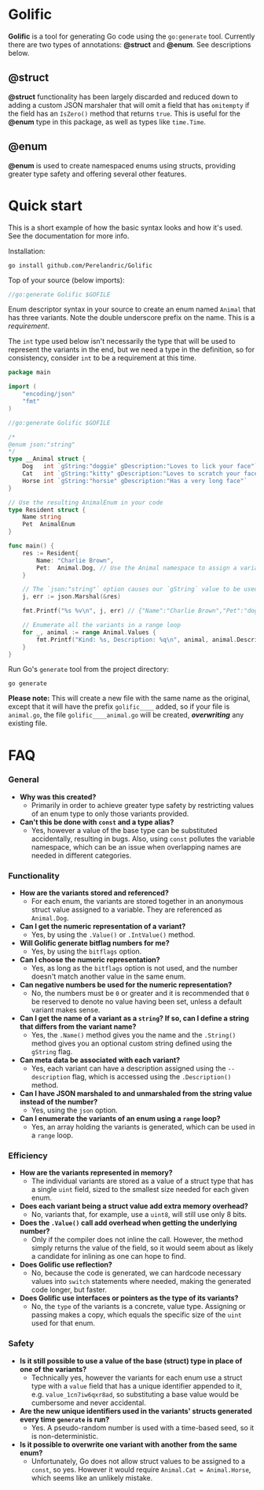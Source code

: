 
# Golific

**Golific** is a tool for generating Go code using the `go:generate` tool. Currently there are two types of annotations: **&#64;struct** and **&#64;enum**. See descriptions below.

## &#64;struct

**&#64;struct** functionality has been largely discarded and reduced down to adding a custom JSON marshaler that will omit a field that has `omitempty` if the field has an `IsZero()` method that returns `true`. This is useful for the **&#64;enum** type in this package, as well as types like `time.Time`.

## &#64;enum

**&#64;enum** is used to create namespaced enums using structs, providing greater type safety and offering several other features.

# Quick start

This is a short example of how the basic syntax looks and how it's used. See the documentation for more info.

Installation:
```
go install github.com/Perelandric/Golific
```

Top of your source (below imports):
``` go
//go:generate Golific $GOFILE
```

Enum descriptor syntax in your source to create an enum named `Animal` that has three variants. Note the double underscore prefix on the name. This is a *requirement*.

The `int` type used below isn't necessarily the type that will be used to represent the variants in the end, but we need a type in the definition, so for consistency, consider `int` to be a requirement at this time.

``` go
package main

import (
	"encoding/json"
	"fmt"
)

//go:generate Golific $GOFILE

/*
@enum json:"string"
*/
type __Animal struct {
	Dog   int `gString:"doggie" gDescription:"Loves to lick your face"`
	Cat   int `gString:"kitty" gDescription:"Loves to scratch your face"`
	Horse int `gString:"horsie" gDescription:"Has a very long face"`
}

// Use the resulting AnimalEnum in your code
type Resident struct {
	Name string
	Pet  AnimalEnum
}

func main() {
	res := Resident{
		Name: "Charlie Brown",
		Pet:  Animal.Dog, // Use the Animal namespace to assign a variant
	}

	// The `json:"string"` option causes our `gString` value to be used when marshaled as JSON
	j, err := json.Marshal(&res)

	fmt.Printf("%s %v\n", j, err) // {"Name":"Charlie Brown","Pet":"doggie"} <nil>

	// Enumerate all the variants in a range loop
	for _, animal := range Animal.Values {
		fmt.Printf("Kind: %s, Description: %q\n", animal, animal.Description())
	}
}
```

Run Go's `generate` tool from the project directory:
```
go generate
```


**Please note:** This will create a new file with the same name as the original, except that it will have the prefix `golific____` added, so if your file is `animal.go`, the file `golific____animal.go` will be created, ***overwriting*** any existing file.

# FAQ
### General
- **Why was this created?**
  - Primarily in order to achieve greater type safety by restricting values of an enum type to only those variants provided.
- **Can't this be done with `const` and a type alias?**
  - Yes, however a value of the base type can be substituted accidentally, resulting in bugs. Also, using `const` pollutes the variable namespace, which can be an issue when overlapping names are needed in different categories.

### Functionality
- **How are the variants stored and referenced?**
  - For each enum, the variants are stored together in an anonymous struct value assigned to a variable. They are referenced as `Animal.Dog`.
- **Can I get the numeric representation of a variant?**
  - Yes, by using the `.Value()` or `.IntValue()` method.
- **Will Golific generate bitflag numbers for me?**
  - Yes, by using the `bitflags` option.
- **Can I choose the numeric representation?**
  - Yes, as long as the `bitflags` option is not used, and the number doesn't match another value in the same enum.
- **Can negative numbers be used for the numeric representation?**
  - No, the numbers must be `0` or greater and it is recommended that `0` be reserved to denote no value having been set, unless a default variant makes sense.
- **Can I get the name of a variant as a `string`? If so, can I define a string that differs from the variant name?**
  - Yes, the `.Name()` method gives you the name and the `.String()` method gives you an optional custom string defined using the `gString` flag.
- **Can meta data be associated with each variant?**
  - Yes, each variant can have a description assigned using the `--description` flag, which is accessed using the `.Description()` method.
- **Can I have JSON marshaled to and unmarshaled from the string value instead of the number?**
  - Yes, using the `json` option.
- **Can I enumerate the variants of an enum using a `range` loop?**
  - Yes, an array holding the variants is generated, which can be used in a `range` loop.

### Efficiency
- **How are the variants represented in memory?**
  - The individual variants are stored as a value of a struct type that has a single `uint` field, sized to the smallest size needed for each given enum.
- **Does each variant being a struct value add extra memory overhead?**
  - No, variants that, for example, use a `uint8`, will still use only 8 bits.
- **Does the `.Value()` call add overhead when getting the underlying number?**
  - Only if the compiler does not inline the call. However, the method simply returns the value of the field, so it would seem about as likely a candidate for inlining as one can hope to find.
- **Does Golific use reflection?**
  - No, because the code is generated, we can hardcode necessary values into `switch` statements where needed, making the generated code longer, but faster.
- **Does Golific use interfaces or pointers as the type of its variants?**
  - No, the `type` of the variants is a concrete, value type. Assigning or passing makes a copy, which equals the specific size of the `uint` used for that enum.

### Safety
- **Is it still possible to use a value of the base (struct) type in place of one of the variants?**
  - Technically yes, however the variants for each enum use a struct type with a `value` field that has a unique identifier appended to it, e.g. `value_1cn7iw6qxr8ad`, so substituting a base value would be cumbersome and never accidental.
- **Are the new unique identifiers used in the variants' structs generated every time `generate` is run?**
  - Yes. A pseudo-random number is used with a time-based seed, so it is non-deterministic.
- **Is it possible to overwrite one variant with another from the same enum?**
  - Unfortunately, Go does not allow struct values to be assigned to a `const`, so yes. However it would require `Animal.Cat = Animal.Horse`, which seems like an unlikely mistake.

